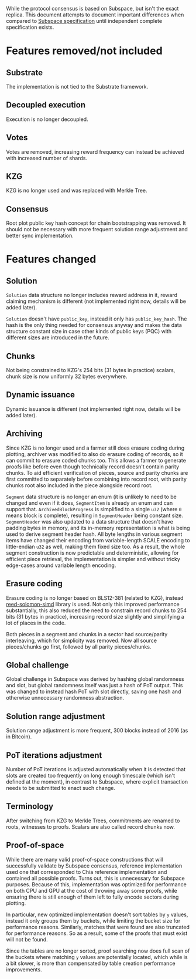 While the protocol consensus is based on Subspace, but isn't the exact replica. This document attempts to document
important differences when compared to [Subspace specification] until independent complete specification exists.

[Subspace specification]: https://subspace.github.io/protocol-specs/docs/protocol_specifications

# Features removed/not included

## Substrate

The implementation is not tied to the Substrate framework.

## Decoupled execution

Execution is no longer decoupled.

## Votes

Votes are removed, increasing reward frequency can instead be achieved with increased number of shards.

## KZG

KZG is no longer used and was replaced with Merkle Tree.

## Consensus

Root plot public key hash concept for chain bootstrapping was removed. It should not be necessary with more frequent
solution range adjustment and better sync implementation.

# Features changed

## Solution

`Solution` data structure no longer includes reward address in it, reward claiming mechanism is different (not
implemented right now, details will be added later).

`Solution` doesn't have `public_key`, instead it only has `public_key_hash`. The hash is the only thing needed for
consensus anyway and makes the data structure constant size in case other kinds of public keys (PQC) with different
sizes are introduced in the future.

## Chunks

Not being constrained to KZG's 254 bits (31 bytes in practice) scalars, chunk size is now uniformly 32 bytes everywhere.

## Dynamic issuance

Dynamic issuance is different (not implemented right now, details will be added later).

## Archiving

Since KZG is no longer used and a farmer still does erasure coding during plotting, archiver was modified to also do
erasure coding of records, so it can commit to erasure coded chunks too. This allows a farmer to generate proofs like
before even though technically record doesn't contain parity chunks. To aid efficient verification of pieces, source and
parity chunks are first committed to separately before combining into record root, with parity chunks root also
included in the piece alongside record root.

`Segment` data structure is no longer an enum (it is unlikely to need to be changed and even if it does, `SegmentItem`
is already an enum and can support that. `ArchivedBlockProgress` is simplified to a single `u32` (where `0` means block
is complete), resulting in `SegmentHeader` being constant size. `SegmentHeader` was also updated to a data structure
that doesn't have padding bytes in memory, and its in-memory representation is what is being used to derive segment
header hash. All byte lengths in various segment items have changed their encoding from variable-length SCALE encoding
to little-endian `u32` as well, making them fixed size too. As a result, the whole segment construction is now
predictable and deterministic, allowing for efficient piece retrieval, the implementation is simpler and without tricky
edge-cases around variable length encoding.

## Erasure coding

Erasure coding is no longer based on BLS12-381 (related to KZG), instead [reed-solomon-simd] library is used. Not only
this improved performance substantially, this also reduced the need to constrain record chunks to 254 bits (31 bytes in
practice), increasing record size slightly and simplifying a lot of places in the code.

[reed-solomon-simd]: https://github.com/AndersTrier/reed-solomon-simd

Both pieces in a segment and chunks in a sector had source/parity interleaving, which for simplicity was removed. Now
all source pieces/chunks go first, followed by all parity pieces/chunks.

## Global challenge

Global challenge in Subspace was derived by hashing global randomness and slot, but global randomness itself was just a
hash of PoT output. This was changed to instead hash PoT with slot directly, saving one hash and otherwise unnecessary
randomness abstraction.

## Solution range adjustment

Solution range adjustment is more frequent, 300 blocks instead of 2016 (as in Bitcoin).

## PoT iterations adjustment

Number of PoT iterations is adjusted automatically when it is detected that slots are created too frequently on long
enough timescale (which isn't defined at the moment), in contrast to Subspace, where explicit transaction needs to be
submitted to enact such change.

## Terminology

After switching from KZG to Merkle Trees, commitments are renamed to roots, witnesses to proofs. Scalars are also called
record chunks now.

## Proof-of-space

While there are many valid proof-of-space constructions that will successfully validate by Subspace consensus, reference
implementation used one that corresponded to Chia reference implementation and contained all possible proofs. Turns out,
this is unnecessary for Subspace purposes. Because of this, implementation was optimized for performance on both CPU and
GPU at the cost of throwing away some proofs, while ensuring there is still enough of them left to fully encode sectors
during plotting.

In particular, new optimized implementation doesn't sort tables by `y` values, instead it only groups them by buckets,
while limiting the bucket size for performance reasons. Similarly, matches that were found are also truncated for
performance reasons. So as a result, some of the proofs that must exist will not be found.

Since the tables are no longer sorted, proof searching now does full scan of the buckets where matching `y` values are
potentially located, which while is a bit slower, is more than compensated by table creation performance improvements.
